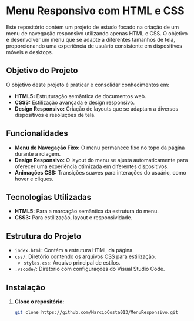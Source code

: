 # Menu Responsivo com HTML e CSS

Este repositório contém um projeto de estudo focado na criação de um menu de navegação responsivo utilizando apenas HTML e CSS. O objetivo é desenvolver um menu que se adapte a diferentes tamanhos de tela, proporcionando uma experiência de usuário consistente em dispositivos móveis e desktops.

## Objetivo do Projeto

O objetivo deste projeto é praticar e consolidar conhecimentos em:

- **HTML5:** Estruturação semântica de documentos web.
- **CSS3:** Estilização avançada e design responsivo.
- **Design Responsivo:** Criação de layouts que se adaptam a diversos dispositivos e resoluções de tela.

## Funcionalidades

- **Menu de Navegação Fixo:** O menu permanece fixo no topo da página durante a rolagem.
- **Design Responsivo:** O layout do menu se ajusta automaticamente para oferecer uma experiência otimizada em diferentes dispositivos.
- **Animações CSS:** Transições suaves para interações do usuário, como hover e cliques.

## Tecnologias Utilizadas

- **HTML5:** Para a marcação semântica da estrutura do menu.
- **CSS3:** Para estilização, layout e responsividade.

## Estrutura do Projeto

- `index.html`: Contém a estrutura HTML da página.
- `css/`: Diretório contendo os arquivos CSS para estilização.
  - `styles.css`: Arquivo principal de estilos.
- `.vscode/`: Diretório com configurações do Visual Studio Code.

## Instalação

1. **Clone o repositório:**

   ```bash
   git clone https://github.com/MarcioCosta013/MenuResponsivo.git
